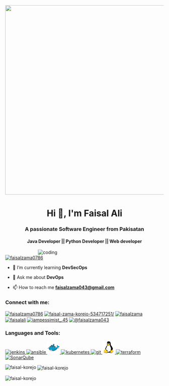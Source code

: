 <img height="600" width="1100" src="https://d1jnx9ba8s6j9r.cloudfront.net/blog/wp-content/uploads/2019/10/website.png">
<h1 align="center">Hi 👋, I'm Faisal Ali</h1>
<h3 align="center">A passionate Software Engineer from Pakisatan </h3>
<h4 align="center">Java Developer || Python Developer || Web developer </h4>
<img align="right" alt="coding" width=400 src="https://cdn.dribbble.com/users/1162077/screenshots/3848914/programmer.gif"> </p>

<p align="left"> <a href="https://twitter.com/faisalzama0786" target="blank"><img src="https://img.shields.io/twitter/follow/faisalzama0786?logo=twitter&style=for-the-badge" alt="faisalzama0786" /></a> </p>

- 🌱 I’m currently learning **DevSecOps**

- 💬 Ask me about **DevOps**

- 📫 How to reach me **faisalzama043@gmail.com**

<h3 align="left">Connect with me:</h3>
<p align="left">
<a href="https://twitter.com/faisalzama0786" target="blank"><img align="center" src="https://raw.githubusercontent.com/rahuldkjain/github-profile-readme-generator/master/src/images/icons/Social/twitter.svg" alt="faisalzama0786" height="30" width="40" /></a>
<a href="https://linkedin.com/in/faisal-zama-korejo-534717251/" target="blank"><img align="center" src="https://raw.githubusercontent.com/rahuldkjain/github-profile-readme-generator/master/src/images/icons/Social/linked-in-alt.svg" alt="faisal-zama-korejo-534717251/" height="30" width="40" /></a>
<a href="https://kaggle.com/faisalzama" target="blank"><img align="center" src="https://raw.githubusercontent.com/rahuldkjain/github-profile-readme-generator/master/src/images/icons/Social/kaggle.svg" alt="faisalzama" height="30" width="40" /></a>
<a href="https://fb.com/faisalali" target="blank"><img align="center" src="https://raw.githubusercontent.com/rahuldkjain/github-profile-readme-generator/master/src/images/icons/Social/facebook.svg" alt="faisalali" height="30" width="40" /></a>
<a href="https://instagram.com/iampessimist_.45" target="blank"><img align="center" src="https://raw.githubusercontent.com/rahuldkjain/github-profile-readme-generator/master/src/images/icons/Social/instagram.svg" alt="iampessimist_.45" height="30" width="40" /></a>
<a href="https://www.youtube.com/c/@faisalzama043" target="blank"><img align="center" src="https://raw.githubusercontent.com/rahuldkjain/github-profile-readme-generator/master/src/images/icons/Social/youtube.svg" alt="@faisalzama043" height="30" width="40" /></a>
</p>

<h3 align="left">Languages and Tools:</h3>
<p align="left">
  <!-- DevOps Tools -->
  <a href="https://www.jenkins.io/" target="_blank" rel="noreferrer">
    <img src="https://www.vectorlogo.zone/logos/jenkins/jenkins-icon.svg" alt="jenkins" width="40" height="40"/>
  </a>
  <a href="https://www.ansible.com/" target="_blank" rel="noreferrer">
    <img src="https://www.vectorlogo.zone/logos/ansible/ansible-icon.svg" alt="ansible" width="40" height="40"/>
  </a>
  <a href="https://www.docker.com/" target="_blank" rel="noreferrer">
    <img src="https://raw.githubusercontent.com/devicons/devicon/master/icons/docker/docker-original.svg" alt="docker" width="40" height="40"/>
  </a>
  <a href="https://kubernetes.io/" target="_blank" rel="noreferrer">
    <img src="https://www.vectorlogo.zone/logos/kubernetes/kubernetes-icon.svg" alt="kubernetes" width="40" height="40"/>
  </a>
  <a href="https://git-scm.com/" target="_blank" rel="noreferrer">
    <img src="https://www.vectorlogo.zone/logos/git-scm/git-scm-icon.svg" alt="git" width="40" height="40"/>
  </a>
  <a href="https://www.linux.org/" target="_blank" rel="noreferrer">
    <img src="https://raw.githubusercontent.com/devicons/devicon/master/icons/linux/linux-original.svg" alt="linux" width="40" height="40"/>
  </a>
  <a href="https://www.terraform.io/" target="_blank" rel="noreferrer">
    <img src="https://www.vectorlogo.zone/logos/terraformio/terraformio-icon.svg" alt="terraform" width="40" height="40"/>
  </a>
  <a href="https://www.sonarqube.org/" target="_blank" rel="noreferrer">
  <img src="https://www.aviator.co/blog/wp-content/uploads/2023/01/sonarqube-1024x567.png" alt="SonarQube" width="40" height="40"/>
</a>


<p><img align="left" src="https://github-readme-stats.vercel.app/api/top-langs?username=faisal-korejo&show_icons=true&locale=en&layout=compact" alt="faisal-korejo" /></p>

<p>&nbsp;<img align="center" src="https://github-readme-stats.vercel.app/api?username=faisal-korejo&show_icons=true&locale=en" alt="faisal-korejo" /></p>

<p><img align="center" src="https://github-readme-streak-stats.herokuapp.com/?user=faisal-korejo&" alt="faisal-korejo" /></p>


